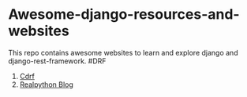 # Awesome-django-resources-and-websites
This repo contains awesome websites to learn and explore django and django-rest-framework.
#DRF
1. <a href="http://www.cdrf.co/">Cdrf</a>
2. <a href="https://realpython.com/tutorials/django/">Realpython Blog</a>
